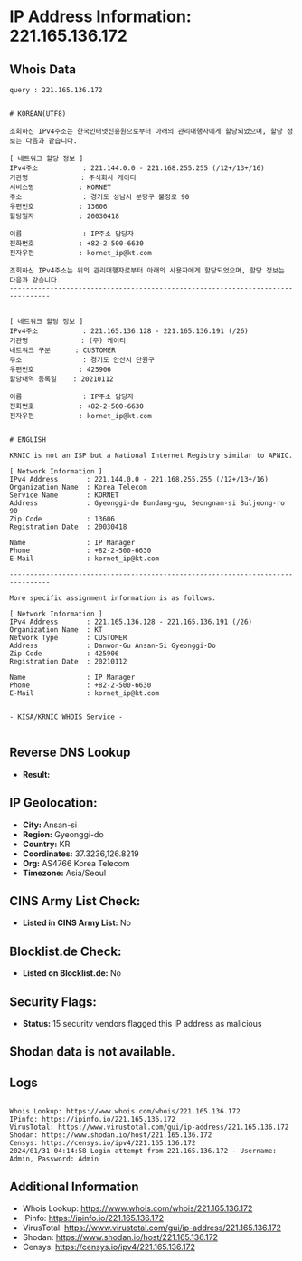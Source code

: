 # IP Address Information: 221.165.136.172

## Whois Data
```
query : 221.165.136.172


# KOREAN(UTF8)

조회하신 IPv4주소는 한국인터넷진흥원으로부터 아래의 관리대행자에게 할당되었으며, 할당 정보는 다음과 같습니다.

[ 네트워크 할당 정보 ]
IPv4주소           : 221.144.0.0 - 221.168.255.255 (/12+/13+/16)
기관명             : 주식회사 케이티
서비스명           : KORNET
주소               : 경기도 성남시 분당구 불정로 90
우편번호           : 13606
할당일자           : 20030418

이름               : IP주소 담당자
전화번호           : +82-2-500-6630
전자우편           : kornet_ip@kt.com

조회하신 IPv4주소는 위의 관리대행자로부터 아래의 사용자에게 할당되었으며, 할당 정보는 다음과 같습니다.
--------------------------------------------------------------------------------


[ 네트워크 할당 정보 ]
IPv4주소           : 221.165.136.128 - 221.165.136.191 (/26)
기관명             : (주) 케이티
네트워크 구분      : CUSTOMER
주소               : 경기도 안산시 단원구
우편번호           : 425906
할당내역 등록일    : 20210112

이름               : IP주소 담당자
전화번호           : +82-2-500-6630
전자우편           : kornet_ip@kt.com


# ENGLISH

KRNIC is not an ISP but a National Internet Registry similar to APNIC.

[ Network Information ]
IPv4 Address       : 221.144.0.0 - 221.168.255.255 (/12+/13+/16)
Organization Name  : Korea Telecom
Service Name       : KORNET
Address            : Gyeonggi-do Bundang-gu, Seongnam-si Buljeong-ro 90
Zip Code           : 13606
Registration Date  : 20030418

Name               : IP Manager
Phone              : +82-2-500-6630
E-Mail             : kornet_ip@kt.com

--------------------------------------------------------------------------------

More specific assignment information is as follows.

[ Network Information ]
IPv4 Address       : 221.165.136.128 - 221.165.136.191 (/26)
Organization Name  : KT
Network Type       : CUSTOMER
Address            : Danwon-Gu Ansan-Si Gyeonggi-Do
Zip Code           : 425906
Registration Date  : 20210112

Name               : IP Manager
Phone              : +82-2-500-6630
E-Mail             : kornet_ip@kt.com


- KISA/KRNIC WHOIS Service -


```
## Reverse DNS Lookup
- **Result:** 

## IP Geolocation:
- **City:** Ansan-si
- **Region:** Gyeonggi-do
- **Country:** KR
- **Coordinates:** 37.3236,126.8219
- **Org:** AS4766 Korea Telecom
- **Timezone:** Asia/Seoul

## CINS Army List Check:
- **Listed in CINS Army List:** 
No

## Blocklist.de Check:
- **Listed on Blocklist.de:** 
No

## Security Flags:
- **Status:** 15 security vendors flagged this IP address as malicious

## Shodan data is not available.

## Logs
```

Whois Lookup: https://www.whois.com/whois/221.165.136.172
IPinfo: https://ipinfo.io/221.165.136.172
VirusTotal: https://www.virustotal.com/gui/ip-address/221.165.136.172
Shodan: https://www.shodan.io/host/221.165.136.172
Censys: https://censys.io/ipv4/221.165.136.172
2024/01/31 04:14:58 Login attempt from 221.165.136.172 - Username: Admin, Password: Admin

```
## Additional Information
- Whois Lookup: https://www.whois.com/whois/221.165.136.172
- IPinfo: https://ipinfo.io/221.165.136.172
- VirusTotal: https://www.virustotal.com/gui/ip-address/221.165.136.172
- Shodan: https://www.shodan.io/host/221.165.136.172
- Censys: https://censys.io/ipv4/221.165.136.172

